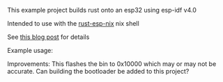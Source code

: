 This example project builds rust onto an esp32 using esp-idf v4.0

Intended to use with the [rust-esp-nix](https://github.com/sdobz/rust-esp-nix) nix shell

See [this blog post](#todo) for details

Example usage:


Improvements:
This flashes the bin to 0x10000 which may or may not be accurate. Can building the bootloader be added to this project?